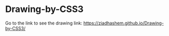 # Drawing-by-CSS3
Go to the link to see the drawing
 link:  https://ziadhashem.github.io/Drawing-by-CSS3/

